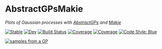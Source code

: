 # AbstractGPsMakie

*Plots of Gaussian processes with [AbstractGPs](https://github.com/JuliaGaussianProcesses/AbstractGPs.jl) and [Makie](https://github.com/JuliaPlots/Makie.jl)*

[![Stable](https://img.shields.io/badge/docs-stable-blue.svg)](https://juliagaussianprocesses.github.io/AbstractGPsMakie.jl/stable)
[![Dev](https://img.shields.io/badge/docs-dev-blue.svg)](https://juliagaussianprocesses.github.io/AbstractGPsMakie.jl/dev)
[![Build Status](https://github.com/JuliaGaussianProcesses/AbstractGPsMakie.jl/workflows/CI/badge.svg?branch=main)](https://github.com/JuliaGaussianProcesses/AbstractGPsMakie.jl/actions/workflows/CI.yml?query=branch%3Amain)
[![Coverage](https://codecov.io/gh/JuliaGaussianProcesses/AbstractGPsMakie.jl/branch/main/graph/badge.svg)](https://codecov.io/gh/JuliaGaussianProcesses/AbstractGPsMakie.jl)
[![Coverage](https://coveralls.io/repos/github/JuliaGaussianProcesses/AbstractGPsMakie.jl/badge.svg?branch=main)](https://coveralls.io/github/JuliaGaussianProcesses/AbstractGPsMakie.jl?branch=main)
[![Code Style: Blue](https://img.shields.io/badge/code%20style-blue-4495d1.svg)](https://github.com/invenia/BlueStyle)

[![samples from a GP](https://juliagaussianprocesses.github.io/AbstractGPsMakie.jl/dev/posterior_samples.svg)](https://juliagaussianprocesses.github.io/AbstractGPsMakie.jl/dev)
